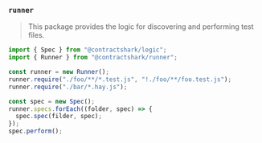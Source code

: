 ### `runner`

> This package provides the logic for discovering and performing test files.

```ts
import { Spec } from "@contractshark/logic";
import { Runner } from "@contractshark/runner";

const runner = new Runner();
runner.require("./foo/**/*.test.js", "!./foo/**/foo.test.js");
runner.require("./bar/*.hay.js");

const spec = new Spec();
runner.specs.forEach((folder, spec) => {
  spec.spec(filder, spec);
});
spec.perform();
```
